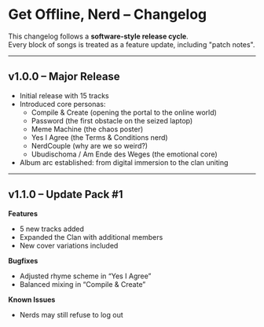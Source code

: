 # Get Offline, Nerd – Changelog

This changelog follows a **software-style release cycle**.  
Every block of songs is treated as a feature update, including "patch notes".

---

## v1.0.0 – Major Release
- Initial release with 15 tracks
- Introduced core personas:
  - Compile & Create (opening the portal to the online world)
  - Password (the first obstacle on the seized laptop)
  - Meme Machine (the chaos poster)
  - Yes I Agree (the Terms & Conditions nerd)
  - NerdCouple (why are we so weird?)
  - Ubudischoma / Am Ende des Weges (the emotional core)
- Album arc established: from digital immersion to the clan uniting

---

## v1.1.0 – Update Pack #1
**Features**
- 5 new tracks added  
- Expanded the Clan with additional members  
- New cover variations included

**Bugfixes**
- Adjusted rhyme scheme in “Yes I Agree”  
- Balanced mixing in “Compile & Create”

**Known Issues**
- Nerds may still refuse to log out
